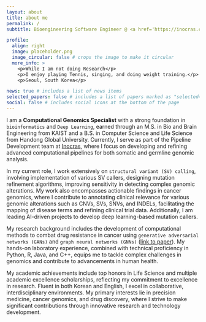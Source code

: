 ```yaml
---
layout: about
title: about me
permalink: /
subtitle: Bioengineering Software Engineer @ <a href='https://inocras.com/' target="_blank">Inocras. Inc</a>

profile:
  align: right
  image: placeholder.png
  image_circular: false # crops the image to make it circular
  more_info: >
    <p>While I am not doing Research</p>
    <p>I enjoy playing Tennis, singing, and doing weight training.</p>
    <p>Seoul, South Korea</p>

news: true # includes a list of news items
selected_papers: false # includes a list of papers marked as "selected={true}"
social: false # includes social icons at the bottom of the page
---
```


I am a <b>Computational Genomics Specialist</b> with a strong foundation in `bioinformatics` and `Deep Learning`, earned through an M.S. in Bio and Brain Engineering from KAIST and a B.S. in Computer Science and Life Science from Handong Global University. 
Currently, I serve as part of the Pipeline Development team at <a href='https://inocras.com/' target="_blank">Inocras</a>, where I focus on developing and refining advanced computational pipelines for both somatic and germline genomic analysis.

In my current role, I work extensively on `structural variant (SV) calling`, involving implementation of various SV callers, designing mutation refinement algorithms, improving sensitivity in detecting complex genomic alterations. My work also encompasses actionable findings in cancer genomics, where I contribute to annotating clinical relevance for various genomic alterations such as CNVs, SVs, SNVs, and INDELs, facilitating the mapping of disease terms and refining clinical trial data. Additionally, I am leading AI-driven projects to develop deep learning-based mutation callers.

My research background includes the development of computational methods to combat drug resistance in cancer using `generative adversarial networks (GANs)` and `graph neural networks (GNNs)` ([link to paper](https://pubmed.ncbi.nlm.nih.gov/38034356/)). My hands-on laboratory experience, combined with technical proficiency in Python, R, Java, and C++, equips me to tackle complex challenges in genomics and contribute to advancements in human health.

My academic achievements include top honors in Life Science and multiple academic excellence scholarships, reflecting my commitment to excellence in research.
Fluent in both Korean and English, I excel in collaborative, interdisciplinary environments. 
My primary interests lie in precision medicine, cancer genomics, and drug discovery, where I strive to make significant contributions through innovative research and technology development.

<!-- Link to your social media connections, too. This theme is set up to use [Font Awesome icons](https://fontawesome.com/) and [Academicons](https://jpswalsh.github.io/academicons/), like the ones below. Add your Facebook, Twitter, LinkedIn, Google Scholar, or just disable all of them. -->
